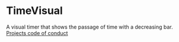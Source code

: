 # TimeVisual
A visual timer that shows the passage of time with a decreasing bar.
[Projects code of conduct](CODE_OF_CONDUCT.md)
